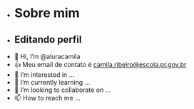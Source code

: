- # Sobre mim
- ## Editando perfil
- 👋 Hi, I’m @aluracamila
- 👍 Meu email de contato é camila.ribeiro@escola.pr.gov.br
- 👀 I’m interested in ...
- 🌱 I’m currently learning ...
- 💞️ I’m looking to collaborate on ...
- 📫 How to reach me ...

<!---
aluracamila/aluracamila is a ✨ special ✨ repository because its `README.md` (this file) appears on your GitHub profile.
You can click the Preview link to take a look at your changes.
--->
